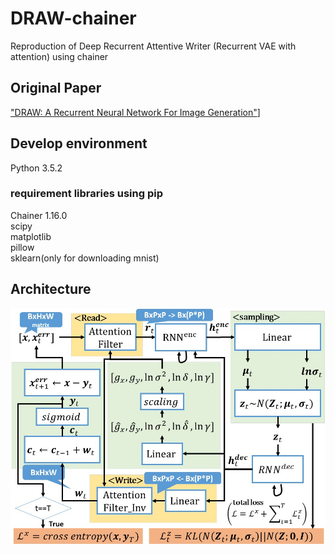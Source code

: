 # DRAW-chainer  
Reproduction of Deep Recurrent Attentive Writer (Recurrent VAE with attention) using chainer   

## Original Paper  
["DRAW: A Recurrent Neural Network For Image Generation"](http://jmlr.org/proceedings/papers/v37/gregor15.html)]  

## Develop environment  
Python 3.5.2  
### requirement libraries using pip  
Chainer 1.16.0  
scipy  
matplotlib  
pillow  
sklearn(only for downloading mnist)  

## Architecture  
![DRAWarchitecture](https://github.com/SeitaroShinagawa/DRAW-chainer/blob/master/imgs/DRAW_architecture.jpg)  


